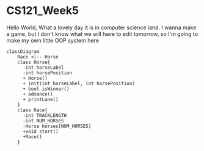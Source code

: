 # CS121_Week5


Hello World, What a lovely day it is in computer science land. I wanna make a game, but I don't know what we will have to edit tomorrow, so I'm going to make my own little OOP system here


```mermaid
classDiagram
    Race <|-- Horse
    class Horse{
      -int horseLabel
      -int horsePosition 
      + Horse()
      + init(int horseLabel, int horsePosition)   
      + bool isWinner()
      + advance()
      + printLane()
    }
    class Race{
      -int TRACKLENGTH
      -int NUM_HORSES
      -Horse horses[NUM_HORSES]
      +void start()
      +Race()
    }

```
